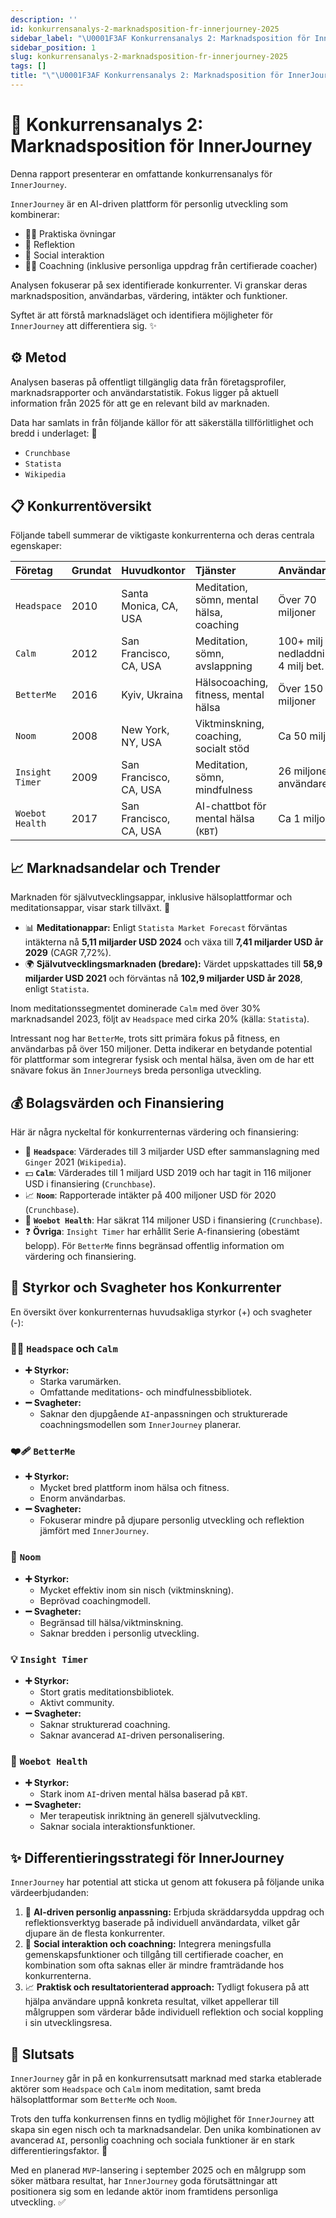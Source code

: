 ```yaml
---
description: ''
id: konkurrensanalys-2-marknadsposition-fr-innerjourney-2025
sidebar_label: "\U0001F3AF Konkurrensanalys 2: Marknadsposition för InnerJourney"
sidebar_position: 1
slug: konkurrensanalys-2-marknadsposition-fr-innerjourney-2025
tags: []
title: "\"\U0001F3AF Konkurrensanalys 2: Marknadsposition för InnerJourney\""
---
```


# 🎯 Konkurrensanalys 2: Marknadsposition för InnerJourney

Denna rapport presenterar en omfattande konkurrensanalys för `InnerJourney`.

`InnerJourney` är en AI-driven plattform för personlig utveckling som kombinerar:

*   🧘‍♀️ Praktiska övningar
*   🤔 Reflektion
*   🤝 Social interaktion
*   🧑‍🏫 Coachning (inklusive personliga uppdrag från certifierade coacher)

Analysen fokuserar på sex identifierade konkurrenter. Vi granskar deras marknadsposition, användarbas, värdering, intäkter och funktioner.

Syftet är att förstå marknadsläget och identifiera möjligheter för `InnerJourney` att differentiera sig. ✨

## ⚙️ Metod

Analysen baseras på offentligt tillgänglig data från företagsprofiler, marknadsrapporter och användarstatistik. Fokus ligger på aktuell information från 2025 för att ge en relevant bild av marknaden.

Data har samlats in från följande källor för att säkerställa tillförlitlighet och bredd i underlaget: 🧐

*   `Crunchbase`
*   `Statista`
*   `Wikipedia`

## 📋 Konkurrentöversikt

Följande tabell summerar de viktigaste konkurrenterna och deras centrala egenskaper:

| Företag             | Grundat | Huvudkontor             | Tjänster                                | Användarbas                          | Värdering/Intäkter        | Finansiering        |
| :------------------ | :------ | :---------------------- | :-------------------------------------- | :----------------------------------- | :------------------------ | :------------------ |
| `Headspace`         | 2010    | Santa Monica, CA, USA   | Meditation, sömn, mental hälsa, coaching | Över 70 miljoner                     | 3 miljarder USD (2021)    | Ej specificerat     |
| `Calm`              | 2012    | San Francisco, CA, USA  | Meditation, sömn, avslappning           | 100+ milj nedladdningar, 4 milj bet. | 1 miljard USD (2019)      | 116 miljoner USD    |
| `BetterMe`          | 2016    | Kyiv, Ukraina           | Hälsocoaching, fitness, mental hälsa    | Över 150 miljoner                    | Ej specificerat           | Ej specificerat     |
| `Noom`              | 2008    | New York, NY, USA       | Viktminskning, coaching, socialt stöd   | Ca 50 miljoner                       | 400 miljoner USD (2020)   | Ej specificerat     |
| `Insight Timer`     | 2009    | San Francisco, CA, USA  | Meditation, sömn, mindfulness           | 26 miljoner användare                | Ej specificerat           | Serie A, ej specificerat |
| `Woebot Health`     | 2017    | San Francisco, CA, USA  | AI-chattbot för mental hälsa (`KBT`)    | Ca 1 miljon                          | Ej specificerat           | 114 miljoner USD    |

## 📈 Marknadsandelar och Trender

Marknaden för självutvecklingsappar, inklusive hälsoplattformar och meditationsappar, visar stark tillväxt. 🚀

*   📊 **Meditationappar:** Enligt `Statista Market Forecast` förväntas intäkterna nå **5,11 miljarder USD 2024** och växa till **7,41 miljarder USD år 2029** (CAGR 7,72%).
*   🌍 **Självutvecklingsmarknaden (bredare):** Värdet uppskattades till **58,9 miljarder USD 2021** och förväntas nå **102,9 miljarder USD år 2028**, enligt `Statista`.

Inom meditationssegmentet dominerade `Calm` med över 30% marknadsandel 2023, följt av `Headspace` med cirka 20% (källa: `Statista`).

Intressant nog har `BetterMe`, trots sitt primära fokus på fitness, en användarbas på över 150 miljoner. Detta indikerar en betydande potential för plattformar som integrerar fysisk och mental hälsa, även om de har ett snävare fokus än `InnerJourney`s breda personliga utveckling.

## 💰 Bolagsvärden och Finansiering

Här är några nyckeltal för konkurrenternas värdering och finansiering:

*   🏦 **`Headspace`**: Värderades till 3 miljarder USD efter sammanslagning med `Ginger` 2021 (`Wikipedia`).
*   💵 **`Calm`**: Värderades till 1 miljard USD 2019 och har tagit in 116 miljoner USD i finansiering (`Crunchbase`).
*   📈 **`Noom`**: Rapporterade intäkter på 400 miljoner USD för 2020 (`Crunchbase`).
*   🤖 **`Woebot Health`**: Har säkrat 114 miljoner USD i finansiering (`Crunchbase`).
*   ❓ **Övriga**: `Insight Timer` har erhållit Serie A-finansiering (obestämt belopp). För `BetterMe` finns begränsad offentlig information om värdering och finansiering.

## 💪 Styrkor och Svagheter hos Konkurrenter

En översikt över konkurrenternas huvudsakliga styrkor (+) och svagheter (-):

### 🧘‍♂️ `Headspace` och `Calm`

*   **➕ Styrkor:**
    *   Starka varumärken.
    *   Omfattande meditations- och mindfulnessbibliotek.
*   **➖ Svagheter:**
    *   Saknar den djupgående `AI`-anpassningen och strukturerade coachningsmodellen som `InnerJourney` planerar.

### ❤️‍🩹 `BetterMe`

*   **➕ Styrkor:**
    *   Mycket bred plattform inom hälsa och fitness.
    *   Enorm användarbas.
*   **➖ Svagheter:**
    *   Fokuserar mindre på djupare personlig utveckling och reflektion jämfört med `InnerJourney`.

### 🍏 `Noom`

*   **➕ Styrkor:**
    *   Mycket effektiv inom sin nisch (viktminskning).
    *   Beprövad coachingmodell.
*   **➖ Svagheter:**
    *   Begränsad till hälsa/viktminskning.
    *   Saknar bredden i personlig utveckling.

### 💡 `Insight Timer`

*   **➕ Styrkor:**
    *   Stort gratis meditationsbibliotek.
    *   Aktivt community.
*   **➖ Svagheter:**
    *   Saknar strukturerad coachning.
    *   Saknar avancerad `AI`-driven personalisering.

### 🤖 `Woebot Health`

*   **➕ Styrkor:**
    *   Stark inom `AI`-driven mental hälsa baserad på `KBT`.
*   **➖ Svagheter:**
    *   Mer terapeutisk inriktning än generell självutveckling.
    *   Saknar sociala interaktionsfunktioner.

## ✨ Differentieringsstrategi för InnerJourney

`InnerJourney` har potential att sticka ut genom att fokusera på följande unika värdeerbjudanden:

1.  🎯 **AI-driven personlig anpassning:** Erbjuda skräddarsydda uppdrag och reflektionsverktyg baserade på individuell användardata, vilket går djupare än de flesta konkurrenter.
2.  🤝 **Social interaktion och coachning:** Integrera meningsfulla gemenskapsfunktioner och tillgång till certifierade coacher, en kombination som ofta saknas eller är mindre framträdande hos konkurrenterna.
3.  📈 **Praktisk och resultatorienterad approach:** Tydligt fokusera på att hjälpa användare uppnå konkreta resultat, vilket appellerar till målgruppen som värderar både individuell reflektion och social koppling i sin utvecklingsresa.

## 🏁 Slutsats

`InnerJourney` går in på en konkurrensutsatt marknad med starka etablerade aktörer som `Headspace` och `Calm` inom meditation, samt breda hälsoplattformar som `BetterMe` och `Noom`.

Trots den tuffa konkurrensen finns en tydlig möjlighet för `InnerJourney` att skapa sin egen nisch och ta marknadsandelar. Den unika kombinationen av avancerad `AI`, personlig coachning och sociala funktioner är en stark differentieringsfaktor. 💪

Med en planerad `MVP`-lansering i september 2025 och en målgrupp som söker mätbara resultat, har `InnerJourney` goda förutsättningar att positionera sig som en ledande aktör inom framtidens personliga utveckling. ✅